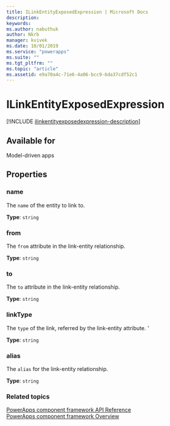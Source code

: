 ```yaml
---
title: ILinkEntityExposedExpression | Microsoft Docs
description: 
keywords:
ms.author: nabuthuk
author: Nkrb
manager: kvivek
ms.date: 10/01/2019
ms.service: "powerapps"
ms.suite: ""
ms.tgt_pltfrm: ""
ms.topic: "article"
ms.assetid: e9a70a4c-71e6-4a06-bcc9-6da37cdf52c1
---
```


# ILinkEntityExposedExpression

[!INCLUDE [ilinkentityexposedexpression-description](includes/ilinkentityexposedexpression-description.md)]

## Available for 

Model-driven apps

## Properties

### name

The `name` of the entity to link to.

**Type**:  `string`

### from

The `from` attribute in the link-entity relationship.

**Type**:  `string`

### to

The `to` attribute in the link-entity relationship.

**Type**:  `string`

### linkType

The `type` of the link, referred by the link-entity attribute. '

**Type**:  `string`

### alias

The `alias` for the link-entity relationship.

**Type**:  `string`

### Related topics

[PowerApps component framework API Reference](../reference/index.md)<br/>
[PowerApps component framework Overview](../overview.md)